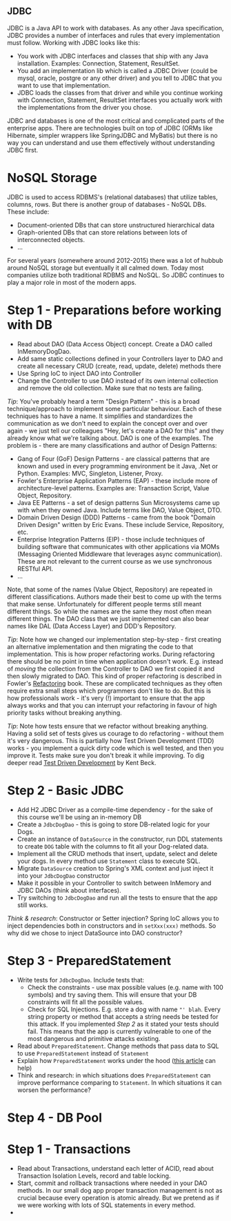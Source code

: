 JDBC
----

JDBC is a Java API to work with databases. As any other Java specification, JDBC provides a number of interfaces and
rules that every implementation must follow. Working with JDBC looks like this:

- You work with JDBC interfaces and classes that ship with any Java installation. Examples: Connection, Statement, 
ResultSet.
- You add an implementation lib which is called a JDBC Driver (could be mysql, oracle, postgre or any other driver) and
you tell to JDBC that you want to use that implementation. 
- JDBC loads the classes from that driver and while you continue working with Connection, Statement, ResultSet 
interfaces you actually work with the implementations from the driver you chose.

JDBC and databases is one of the most critical and complicated parts of the enterprise apps. There are technologies
built on top of JDBC (ORMs like Hibernate, simpler wrappers like SpringJDBC and MyBatis) but there is no way you can 
understand and use them effectively without understanding JDBC first.

# NoSQL Storage

JDBC is used to access RDBMS's (relational databases) that utilize tables, columns, rows. But there is another group 
of databases - NoSQL DBs. These include:
- Document-oriented DBs that can store unstructured hierarchical data 
- Graph-oriented DBs that can store relations between lots of interconnected objects. 
- ... 

For several years (somewhere around 2012-2015) there was a lot of hubbub around NoSQL storage but eventually it all 
calmed down. Today most companies utilize both traditional RDBMS and NoSQL. So JDBC continues to play a major role in 
most of the modern apps.

# Step 1 - Preparations before working with DB

- Read about DAO (Data Access Object) concept. Create a DAO called InMemoryDogDao.
- Add same static collections defined in your Controllers layer to DAO and create all necessary CRUD (create, 
read, update, delete) methods there
- Use Spring IoC to inject DAO into Controller
- Change the Controller to use DAO instead of its own internal collection and remove the old collection. Make sure that
no tests are failing.

*Tip*: You've probably heard a term "Design Pattern" - this is a broad technique/approach to implement some particular
behaviour. Each of these techniques has to have a name. It simplifies and standardizes the communication as we don't 
need to explain the concept over and over again - we just tell our colleagues "Hey, let's create a DAO for this" and 
they already know what we're talking about. DAO is one of the examples. The problem is - there are many classifications 
and author of Design Patterns:
- Gang of Four (GoF) Design Patterns - are classical patterns that are known and used in every programming environment
be it Java, .Net or Python. Examples: MVC, Singleton, Listener, Proxy.
- Fowler's Enterprise Application Patterns (EAP) - these include more of architecture-level patterns. Examples are: 
Transaction Script, Value Object, Repository.
- Java EE Patterns - a set of design patterns Sun Microsystems came up with when they owned Java. Include terms 
like DAO, Value Object, DTO.
- Domain Driven Design (DDD) Patterns - came from the book "Domain Driven Design" written by Eric Evans. These include
Service, Repository, etc.
- Enterprise Integration Patterns (EIP) - those include techniques of building software that communicates with other
applications via MOMs (Messaging Oriented Middleware that leverages async communication). These are not relevant to
the current course as we use synchronous RESTful API.
- ...

Note, that some of the names (Value Object, Repository) are repeated in different classifications. Authors made their
best to come up with the terms that make sense. Unfortunately for different people terms still meant different
things. So while the names are the same they most often mean different things. The DAO class that we just implemented
can also bear names like DAL (Data Access Layer) and DDD's Repository.

*Tip*: Note how we changed our implementation step-by-step - first creating an alternative implementation and then
migrating the code to that implementation. This is how proper refactoring works. During refactoring there should be no
point in time when application doesn't work. E.g. instead of _moving_ the collection from the Controller to DAO we first
copied it and then slowly migrated to DAO. This kind of proper refactoring is described in Fowler's 
[Refactoring](https://martinfowler.com/books/refactoring.html) book. These are complicated techniques as they often
require extra small steps which programmers don't like to do. But this is how professionals work - it's very (!)
important to ensure that the app always works and that you can interrupt your refactoring in favour of high priority
tasks without breaking anything.

*Tip*: Note how tests ensure that we refactor without breaking anything. Having a solid set of tests gives us courage
to do refactoring - without them it's very dangerous. This is partially how Test Driven Development (TDD) works - 
you implement a quick dirty code which is well tested, and then you improve it. Tests make sure you don't break it
while improving. To dig deeper read [Test Driven Development](https://www.amazon.com/Test-Driven-Development-Kent-Beck/dp/0321146530)
by Kent Beck.

# Step 2 - Basic JDBC

- Add H2 JDBC Driver as a compile-time dependency - for the sake of this course we'll be using an in-memory DB
- Create a `JdbcDogDao` - this is going to store DB-related logic for your Dogs.
- Create an instance of `DataSource` in the constructor, run DDL statements to create `DOG` table with the columns to
fit all your Dog-related data.
- Implement all the CRUD methods that insert, update, select and delete your dogs. In every method use `Statement` class
to execute SQL.
- Migrate `DataSource` creation to Spring's XML context and just inject it into your `JdbcDogDao` constructor
- Make it possible in your Controller to switch between InMemory and JDBC DAOs (think about interfaces). 
- Try switching to `JdbcDogDao` and run all the tests to ensure that the app still works.

*Think & research*: Constructor or Setter injection? Spring IoC allows you to inject dependencies both in constructors 
and in `setXxx(xxx)` methods. So why did we chose to inject DataSource into DAO constructor?

# Step 3 - PreparedStatement

- Write tests for `JdbcDogDao`. Include tests that:
   - Check the constraints - use max possible values (e.g. name with 100 symbols) and try saving them. This will ensure
   that your DB constraints will fit all the possible values.
   - Check for SQL Injections. E.g. store a dog with name `"' blah`. Every string property or method that accepts a
   string needs be tested for this attack. If you implemented _Step 2_ as it stated your tests should fail. This means
   that the app is currently vulnerable to one of the most dangerous and primitive attacks existing.
- Read about `PreparedStatement`. Change methods that pass data to SQL to use `PreparedStatement` instead of `Statement`
- Explain how `PreparedStatement` works under the hood ([this article](http://articles.javatalks.ru/articles/34) can help)
- Think and research: in which situations does `PreparedStatement` can improve performance comparing to `Statement`. 
In which situations it can worsen the performance?

# Step 4 - DB Pool

# Step 1 - Transactions

- Read about Transactions, understand each letter of ACID, read about Transaction Isolation Levels, record and table
locking.
- Start, commit and rollback transactions where needed in your DAO methods. In our small dog app proper transaction
management is not as crucial because every operation is atomic already. But we pretend as if we were working
with lots of SQL statements in every method.
- 